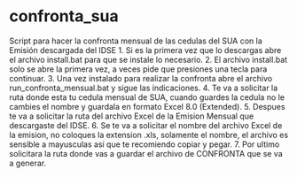 # confronta_sua
Script para hacer la confronta mensual de las cedulas del SUA con la Emisión descargada del IDSE
    1. Si es la primera vez que lo descargas abre el archivo install.bat para que se instale lo necesario.
    2. El archivo install.bat solo se abre la primera vez, a veces pide que presiones una tecla para continuar.
    3. Una vez instalado para realizar la confronta abre el archivo run_confronta_mensual.bat y sigue las indicaciones.
    4. Te va a solicitar la ruta donde esta tu cedula mensual de SUA, cuando guardes la cedula no le cambies el nombre y guardala en formato Excel 8.0 (Extended).
    5. Despues te va a solicitar la ruta del archivo Excel de la Emision Mensual que descargaste del IDSE.
    6. Se te va a solicitar el nombre del archivo Excel de la emision, no coloques la extension .xls, solamente el nombre, el archivo es sensible a mayusculas asi que te recomiendo copiar y pegar.
    7. Por ultimo solicitara la ruta donde vas a guardar el archivo de CONFRONTA que se va a generar.
